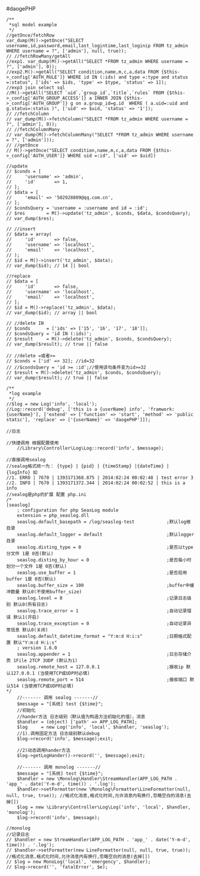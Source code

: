 #daogePHP

	/**
     *sql model example
     */
    //getOnce/fetchRow
    var_dump(M()->getOnce("SELECT username,id,password,email,last_logintime,last_loginip FROM tz_admin WHERE username = ?", ['admin'], null, true));
    // //fetchRowMany/getAll
    //exp1. var_dump(M()->getAll("SELECT *FROM tz_admin WHERE username = ?", ['admin'], 0));
    //exp2.M()->getAll("SELECT condition,name,m,c,a,data FROM {$this->_config['AUTH_RULE']} WHERE id IN (:ids) and type =:type and status =:status", ['ids' => $ids, 'type' => $type, 'status' => 1]);
    //exp3 join select sql
    //M()->getAll("SELECT `uid`,`group_id`,`title`,`rules` FROM {$this->_config['AUTH_GROUP_ACCESS']} a INNER JOIN {$this->_config['AUTH_GROUP']} g on a.group_id=g.id  WHERE ( a.uid=:uid and g.status=:status )", ['uid' => $uid, 'status' => '1']);
    // //fetchColumn
    // var_dump(M()->fetchColumn("SELECT *FROM tz_admin WHERE username = ?", ['admin'], 0));
    // //fetchColumnMany
    // var_dump(M()->fetchColumnMany("SELECT *FROM tz_admin WHERE username = ?", ['admin']));
    // //getOnce
    // M()->getOnce("SELECT condition,name,m,c,a,data FROM {$this->_config['AUTH_USER']} WHERE uid =:id", ['uid' => $uid])

    //update
    // $conds = [
    //     'username' => 'admin',
    //     'id'       => 1,
    // ];
    // $data = [
    //     'email' => '502928809@qq.com.cn',
    // ];
    // $condsQuery = 'username = :username and id = :id';
    // $res        = M()->update('tz_admin', $conds, $data, $condsQuery);
    // var_dump($res);

    // //insert
    // $data = array(
    //     'id'       => false,
    //     'username' => 'localhost',
    //     'email'    => 'localhost',
    // );
    // $id = M()->insert('tz_admin', $data);
    // var_dump($id); // 14 || bool

    //replace
    // $data = [
    //     'id'       => false,
    //     'username' => 'localhost',
    //     'email'    => 'localhost',
    // ];
    // $id = M()->replace('tz_admin', $data);
    // var_dump($id); // array || bool

    // //delete IN
    // $conds      = ['ids' => ['15', '16', '17', '18']];
    // $condsQuery = 'id IN (:ids)';
    // $result     = M()->delete('tz_admin', $conds, $condsQuery);
    // var_dump($result); // true || false

    // //delete =或者>=
    // $conds = ['id' => 32]; //id=32
    // //$condsQuery = 'id >= :id';//使用该句条件变为id>=32
    // $result = M()->delete('tz_admin', $conds, $condsQuery);
    // var_dump($result); // true || false

    /**
     *log example
     */
    //$log = new Log('info', 'local');
    //Log::record('debug', ['this is a {userName} info', 'framwork:{userName}'], ['extend' => ['function' => 'start', 'method' => 'public static'], 'replace' => ['{userName}' => 'daogePHP']]);

    //日志
    
    //快捷调用 根据配置使用
        //Library\Controller\Log\Log::record('info', $message);

    //直接调用sealog
    //sealog格式统一为： {type} | {pid} | {timeStamp} |{dateTime} | {logInfo} 如
    //1. ERRO | 7670 | 1393171368.875 | 2014:02:24 00:02:48 | test error 3 
    //2. INFO | 7670 | 1393171372.344 | 2014:02:24 00:02:52 | this is a info
    //sealog是php的扩展 配置 php.ini
    /*
    [seaslog]
        ; configuration for php SeasLog module
        extension = php_seaslog.dll
        seaslog.default_basepath = /log/seaslog-test            ;默认log根目录
        seaslog.default_logger = default                        ;默认logger目录
        seaslog.disting_type = 0                                ;是否以type分文件 1是 0否(默认)
        seaslog.disting_by_hour = 0                             ;是否每小时划分一个文件 1是 0否(默认)
        seaslog.use_buffer = 1                                  ;是否启用buffer 1是 0否(默认)
        seaslog.buffer_size = 100                               ;buffer中缓冲数量 默认0(不使用buffer_size)
        seaslog.level = 0                                       ;记录日志级别 默认0(所有日志)
        seaslog.trace_error = 1                                 ;自动记录错误 默认1(开启)
        seaslog.trace_exception = 0                             ;自动记录异常信息 默认0(关闭)
        seaslog.default_datetime_format = "Y:m:d H:i:s"         ;日期格式配置 默认"Y:m:d H:i:s"
        ; version 1.6.0
        seaslog.appender = 1                                    ;日志存储介质 1File 2TCP 3UDP (默认为1)
        seaslog.remote_host = 127.0.0.1                         ;接收ip 默认127.0.0.1 (当使用TCP或UDP时必填)
        seaslog.remote_port = 514                               ;接收端口 默认514 (当使用TCP或UDP时必填)
    */
        //------- 调用 sealog -------//
        $message = "[系统] test {$time}";
        //初始化
        //hander方法 日志级别（默认值为构造方法初始化的值），消息
        $handler = (object) ['path' => APP_LOG_PATH];
        $log     = new Log('info', 'local', $handler, 'seaslog');
        //1).调用固定方法 日志级别默认debug
        $log->record('info', $message);exit;

        //2)动态调用hander方法
        $log->getLogHander()->record('', $message);exit;

        //------- 调用 monolog -------//
        $message = "[系统] test {$time}";
        $handler = new \Monolog\Handler\StreamHandler(APP_LOG_PATH . 'app_' . date('Y-m-d', time()) . '.log');
        $handler->setFormatter(new \Monolog\Formatter\LineFormatter(null, null, true, true)); //格式化消息,格式化时间,允许消息内有换行,忽略空白的消息(去掉[])
        $log = new \Library\Controller\Log\Log('info', 'local', $handler, 'monolog');
        $log->record('info', $message);

    //monolog
    //记录日志
    // $handler = new StreamHandler(APP_LOG_PATH . 'app_' . date('Y-m-d', time()) . '.log');
    // $handler->setFormatter(new LineFormatter(null, null, true, true)); //格式化消息,格式化时间,允许消息内有换行,忽略空白的消息(去掉[])
    // $log = new MonoLog('local', 'emergency', $handler);
    // $log->record('', 'fatalError', $e);
